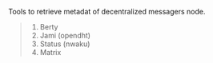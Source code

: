 Tools to retrieve metadat of decentralized messagers node.

> 1. Berty
> 2. Jami (opendht)
> 3. Status (nwaku)
> 4. Matrix
